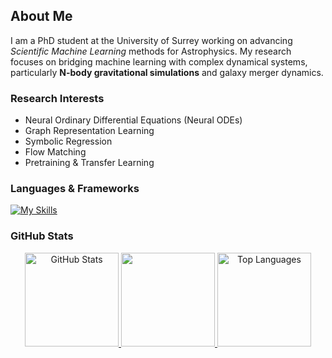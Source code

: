 ## About Me  

I am a PhD student at the University of Surrey working on advancing *Scientific Machine Learning* methods for Astrophysics. My research focuses on bridging machine learning with complex dynamical systems, particularly **N-body gravitational simulations** and galaxy merger dynamics.  

### Research Interests
- Neural Ordinary Differential Equations (Neural ODEs)  
- Graph Representation Learning  
- Symbolic Regression  
- Flow Matching  
- Pretraining & Transfer Learning  

### Languages & Frameworks
[![My Skills](https://skillicons.dev/icons?i=python,pytorch,sklearn,git,flask&perline=5)](https://skillicons.dev)

### GitHub Stats

<div align="center">

  <a href="https://github.com/julian-8897">
    <img src="https://github-readme-stats.vercel.app/api?username=julian-8897&theme=nord&show_icons=true&hide_border=true&count_private=true" height="150" alt="GitHub Stats" />
  </a>
  <a href="https://git.io/streak-stats">
    <img src="https://streak-stats.demolab.com/?user=julian-8897&theme=nord&hide_border=true&card_width=700" height="150" />
  </a>
  <a href="https://github.com/julian-8897">
    <img src="https://github-readme-stats.vercel.app/api/top-langs/?username=julian-8897&theme=nord&show_icons=true&hide_border=true&layout=compact" height="150" alt="Top Languages" />
  </a>

</div>


<!---
julian-8897/julian-8897 is a ✨ special ✨ repository because its `README.md` (this file) appears on your GitHub profile.
You can click the Preview link to take a look at your changes.
--->

